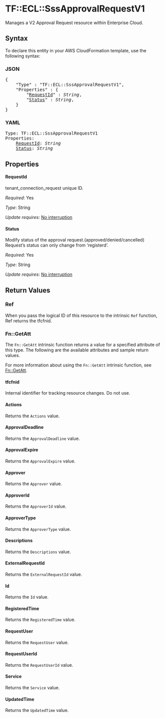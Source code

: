 # TF::ECL::SssApprovalRequestV1

Manages a V2 Approval Request resource within Enterprise Cloud.

## Syntax

To declare this entity in your AWS CloudFormation template, use the following syntax:

### JSON

<pre>
{
    "Type" : "TF::ECL::SssApprovalRequestV1",
    "Properties" : {
        "<a href="#requestid" title="RequestId">RequestId</a>" : <i>String</i>,
        "<a href="#status" title="Status">Status</a>" : <i>String</i>,
    }
}
</pre>

### YAML

<pre>
Type: TF::ECL::SssApprovalRequestV1
Properties:
    <a href="#requestid" title="RequestId">RequestId</a>: <i>String</i>
    <a href="#status" title="Status">Status</a>: <i>String</i>
</pre>

## Properties

#### RequestId

tenant_connection_request unique ID.

_Required_: Yes

_Type_: String

_Update requires_: [No interruption](https://docs.aws.amazon.com/AWSCloudFormation/latest/UserGuide/using-cfn-updating-stacks-update-behaviors.html#update-no-interrupt)

#### Status

Modify status of the approval request.(approved/denied/cancelled) Request’s status can only change from ‘registerd’.

_Required_: Yes

_Type_: String

_Update requires_: [No interruption](https://docs.aws.amazon.com/AWSCloudFormation/latest/UserGuide/using-cfn-updating-stacks-update-behaviors.html#update-no-interrupt)

## Return Values

### Ref

When you pass the logical ID of this resource to the intrinsic `Ref` function, Ref returns the tfcfnid.

### Fn::GetAtt

The `Fn::GetAtt` intrinsic function returns a value for a specified attribute of this type. The following are the available attributes and sample return values.

For more information about using the `Fn::GetAtt` intrinsic function, see [Fn::GetAtt](https://docs.aws.amazon.com/AWSCloudFormation/latest/UserGuide/intrinsic-function-reference-getatt.html).

#### tfcfnid

Internal identifier for tracking resource changes. Do not use.

#### Actions

Returns the <code>Actions</code> value.

#### ApprovalDeadline

Returns the <code>ApprovalDeadline</code> value.

#### ApprovalExpire

Returns the <code>ApprovalExpire</code> value.

#### Approver

Returns the <code>Approver</code> value.

#### ApproverId

Returns the <code>ApproverId</code> value.

#### ApproverType

Returns the <code>ApproverType</code> value.

#### Descriptions

Returns the <code>Descriptions</code> value.

#### ExternalRequestId

Returns the <code>ExternalRequestId</code> value.

#### Id

Returns the <code>Id</code> value.

#### RegisteredTime

Returns the <code>RegisteredTime</code> value.

#### RequestUser

Returns the <code>RequestUser</code> value.

#### RequestUserId

Returns the <code>RequestUserId</code> value.

#### Service

Returns the <code>Service</code> value.

#### UpdatedTime

Returns the <code>UpdatedTime</code> value.

